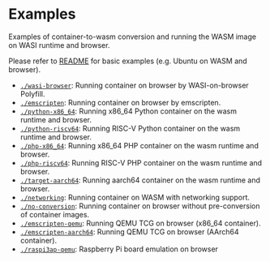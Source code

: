 # Examples 

Examples of container-to-wasm conversion and running the WASM image on WASI runtime and browser.

Please refer to [README](./../README.md) for basic examples (e.g. Ubuntu on WASM and browser).

- [`./wasi-browser`](./wasi-browser/): Running container on browser by WASI-on-browser Polyfill.
- [`./emscripten`](./emscripten/): Running container on browser by emscripten.
- [`./python-x86_64`](./python-x86_64/): Running x86_64 Python container on the wasm runtime and browser.
- [`./python-riscv64`](./python-riscv64/): Running RISC-V Python container on the wasm runtime and browser.
- [`./php-x86_64`](./php-x86_64/): Running x86_64 PHP container on the wasm runtime and browser.
- [`./php-riscv64`](./php-riscv64/): Running RISC-V PHP container on the wasm runtime and browser.
- [`./target-aarch64`](./target-aarch64/): Running aarch64 container on the wasm runtime and browser.
- [`./networking`](./networking/): Running container on WASM with networking support.
- [`./no-conversion`](./no-conversion/): Running container on browser without pre-conversion of container images.
- [`./emscripten-qemu`](./emscripten-qemu/): Running QEMU TCG on browser (x86_64 container).
- [`./emscripten-aarch64`](./emscripten-aarch64): Running QEMU TCG on browser (AArch64 container).
- [`./raspi3ap-qemu`](./raspi3ap-qemu): Raspberry Pi board emulation on browser

